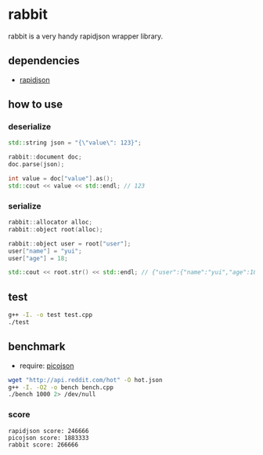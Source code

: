 rabbit
======

rabbit is a very handy rapidjson wrapper library.


## dependencies

* [rapidjson](http://code.google.com/p/rapidjson/)


## how to use


### deserialize

```cpp
std::string json = "{\"value\": 123}";

rabbit::document doc;
doc.parse(json);

int value = doc["value"].as();
std::cout << value << std::endl; // 123
```


### serialize

```cpp
rabbit::allocator alloc;
rabbit::object root(alloc);

rabbit::object user = root["user"];
user["name"] = "yui";
user["age"] = 18;

std::cout << root.str() << std::endl; // {"user":{"name":"yui","age":18}}
```


## test

```bash
g++ -I. -o test test.cpp
./test
```


## benchmark

* require: [picojson](https://github.com/kazuho/picojson)

```bash
wget "http://api.reddit.com/hot" -O hot.json
g++ -I. -O2 -o bench bench.cpp
./bench 1000 2> /dev/null
```

### score

```
rapidjson score: 246666
picojson score: 1883333
rabbit score: 266666
```

